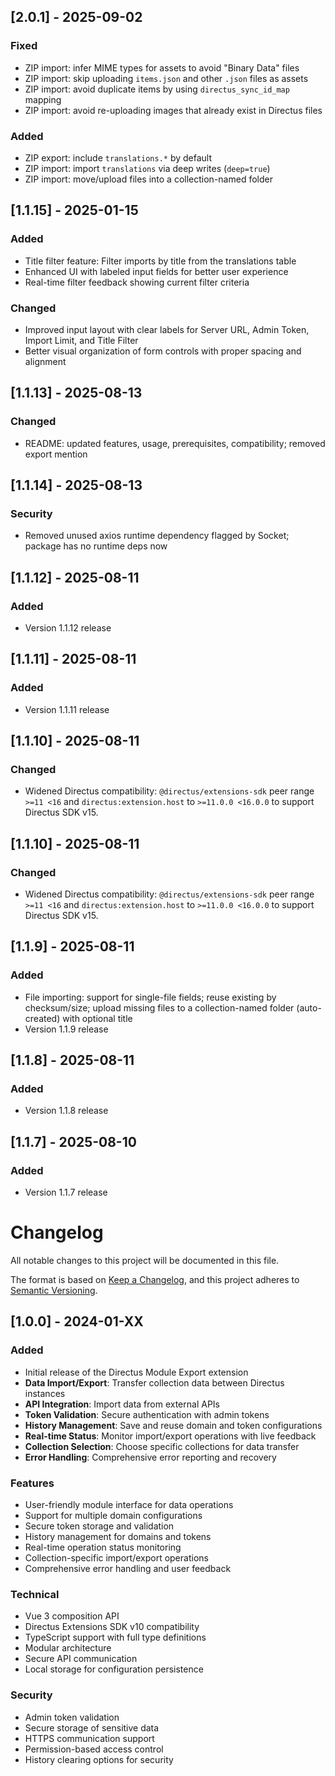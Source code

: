 ## [2.0.1] - 2025-09-02

### Fixed
- ZIP import: infer MIME types for assets to avoid "Binary Data" files
- ZIP import: skip uploading `items.json` and other `.json` files as assets
- ZIP import: avoid duplicate items by using `directus_sync_id_map` mapping
- ZIP import: avoid re-uploading images that already exist in Directus files

### Added
- ZIP export: include `translations.*` by default
- ZIP import: import `translations` via deep writes (`deep=true`)
- ZIP import: move/upload files into a collection-named folder

## [1.1.15] - 2025-01-15

### Added
- Title filter feature: Filter imports by title from the translations table
- Enhanced UI with labeled input fields for better user experience
- Real-time filter feedback showing current filter criteria

### Changed
- Improved input layout with clear labels for Server URL, Admin Token, Import Limit, and Title Filter
- Better visual organization of form controls with proper spacing and alignment

## [1.1.13] - 2025-08-13

### Changed
- README: updated features, usage, prerequisites, compatibility; removed export mention

## [1.1.14] - 2025-08-13

### Security
- Removed unused axios runtime dependency flagged by Socket; package has no runtime deps now

## [1.1.12] - 2025-08-11

### Added
- Version 1.1.12 release

## [1.1.11] - 2025-08-11

### Added
- Version 1.1.11 release

## [1.1.10] - 2025-08-11

### Changed
- Widened Directus compatibility: `@directus/extensions-sdk` peer range `>=11 <16` and `directus:extension.host` to `>=11.0.0 <16.0.0` to support Directus SDK v15.

## [1.1.10] - 2025-08-11

### Changed
- Widened Directus compatibility: `@directus/extensions-sdk` peer range `>=11 <16` and `directus:extension.host` to `>=11.0.0 <16.0.0` to support Directus SDK v15.

## [1.1.9] - 2025-08-11

### Added
- File importing: support for single-file fields; reuse existing by checksum/size; upload missing files to a collection-named folder (auto-created) with optional title
- Version 1.1.9 release

## [1.1.8] - 2025-08-11

### Added
- Version 1.1.8 release

## [1.1.7] - 2025-08-10

### Added
- Version 1.1.7 release

# Changelog

All notable changes to this project will be documented in this file.

The format is based on [Keep a Changelog](https://keepachangelog.com/en/1.0.0/),
and this project adheres to [Semantic Versioning](https://semver.org/spec/v2.0.0.html).

## [1.0.0] - 2024-01-XX

### Added
- Initial release of the Directus Module Export extension
- **Data Import/Export**: Transfer collection data between Directus instances
- **API Integration**: Import data from external APIs
- **Token Validation**: Secure authentication with admin tokens
- **History Management**: Save and reuse domain and token configurations
- **Real-time Status**: Monitor import/export operations with live feedback
- **Collection Selection**: Choose specific collections for data transfer
- **Error Handling**: Comprehensive error reporting and recovery

### Features
- User-friendly module interface for data operations
- Support for multiple domain configurations
- Secure token storage and validation
- History management for domains and tokens
- Real-time operation status monitoring
- Collection-specific import/export operations
- Comprehensive error handling and user feedback

### Technical
- Vue 3 composition API
- Directus Extensions SDK v10 compatibility
- TypeScript support with full type definitions
- Modular architecture
- Secure API communication
- Local storage for configuration persistence

### Security
- Admin token validation
- Secure storage of sensitive data
- HTTPS communication support
- Permission-based access control
- History clearing options for security 